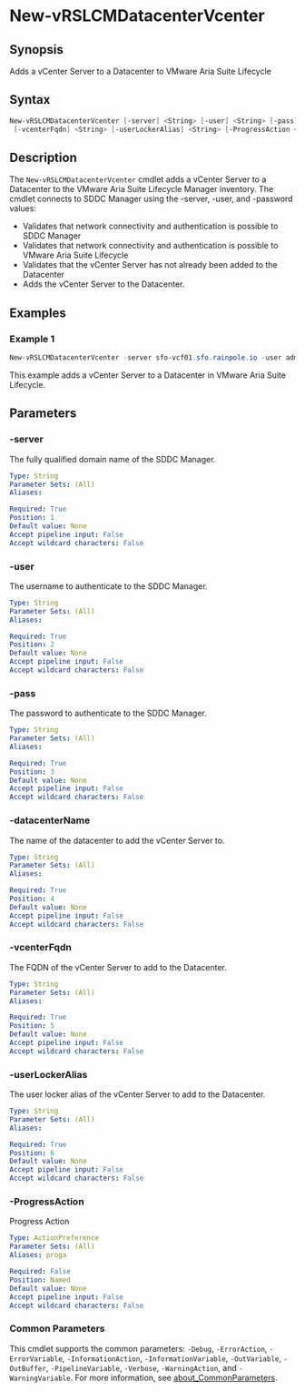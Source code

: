 # New-vRSLCMDatacenterVcenter

## Synopsis

Adds a vCenter Server to a Datacenter to VMware Aria Suite Lifecycle

## Syntax

```powershell
New-vRSLCMDatacenterVcenter [-server] <String> [-user] <String> [-pass] <String> [-datacenterName] <String>
 [-vcenterFqdn] <String> [-userLockerAlias] <String> [-ProgressAction <ActionPreference>] [<CommonParameters>]
```

## Description

The `New-vRSLCMDatacenterVcenter` cmdlet adds a vCenter Server to a Datacenter to the VMware Aria Suite Lifecycle
Manager inventory.
The cmdlet connects to SDDC Manager using the -server, -user, and -password values:

- Validates that network connectivity and authentication is possible to SDDC Manager
- Validates that network connectivity and authentication is possible to VMware Aria Suite Lifecycle
- Validates that the vCenter Server has not already been added to the Datacenter
- Adds the vCenter Server to the Datacenter.

## Examples

### Example 1

```powershell
New-vRSLCMDatacenterVcenter -server sfo-vcf01.sfo.rainpole.io -user administrator@vsphere.local -pass VMw@re1! -datacenterName xint-m01-dc01 -vcenterFqdn sfo-m01-vc01.sfo.rainpole.io -userLockerAlias sfo-m01-vc01-sfo-m01-dc01
```

This example adds a vCenter Server to a Datacenter in VMware Aria Suite Lifecycle.

## Parameters

### -server

The fully qualified domain name of the SDDC Manager.

```yaml
Type: String
Parameter Sets: (All)
Aliases:

Required: True
Position: 1
Default value: None
Accept pipeline input: False
Accept wildcard characters: False
```

### -user

The username to authenticate to the SDDC Manager.

```yaml
Type: String
Parameter Sets: (All)
Aliases:

Required: True
Position: 2
Default value: None
Accept pipeline input: False
Accept wildcard characters: False
```

### -pass

The password to authenticate to the SDDC Manager.

```yaml
Type: String
Parameter Sets: (All)
Aliases:

Required: True
Position: 3
Default value: None
Accept pipeline input: False
Accept wildcard characters: False
```

### -datacenterName

The name of the datacenter to add the vCenter Server to.

```yaml
Type: String
Parameter Sets: (All)
Aliases:

Required: True
Position: 4
Default value: None
Accept pipeline input: False
Accept wildcard characters: False
```

### -vcenterFqdn

The FQDN of the vCenter Server to add to the Datacenter.

```yaml
Type: String
Parameter Sets: (All)
Aliases:

Required: True
Position: 5
Default value: None
Accept pipeline input: False
Accept wildcard characters: False
```

### -userLockerAlias

The user locker alias of the vCenter Server to add to the Datacenter.

```yaml
Type: String
Parameter Sets: (All)
Aliases:

Required: True
Position: 6
Default value: None
Accept pipeline input: False
Accept wildcard characters: False
```

### -ProgressAction

Progress Action

```yaml
Type: ActionPreference
Parameter Sets: (All)
Aliases: proga

Required: False
Position: Named
Default value: None
Accept pipeline input: False
Accept wildcard characters: False
```

### Common Parameters

This cmdlet supports the common parameters: `-Debug`, `-ErrorAction`, `-ErrorVariable`, `-InformationAction`, `-InformationVariable`, `-OutVariable`, `-OutBuffer`, `-PipelineVariable`, `-Verbose`, `-WarningAction`, and `-WarningVariable`. For more information, see [about_CommonParameters](http://go.microsoft.com/fwlink/?LinkID=113216).
